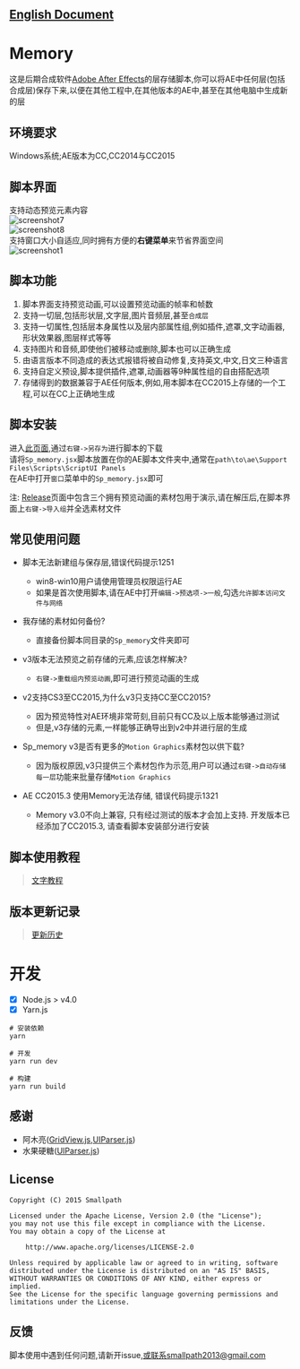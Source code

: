 ## [English Document](https://github.com/Smallpath/Memory/blob/master/wiki/README-EN.md)

# Memory
这是后期合成软件[Adobe After Effects](https://en.wikipedia.org/wiki/Adobe_After_Effects)的层存储脚本,你可以将AE中任何层(包括合成层)保存下来,以便在其他工程中,在其他版本的AE中,甚至在其他电脑中生成新的层

## 环境要求
Windows系统;AE版本为CC,CC2014与CC2015

## 脚本界面
支持动态预览元素内容  
![screenshot7](https://raw.githubusercontent.com/Smallpath/Memory/master/screenshot/1.gif)  
![screenshot8](https://raw.githubusercontent.com/Smallpath/Memory/master/screenshot/2.gif)  
支持窗口大小自适应,同时拥有方便的**右键菜单**来节省界面空间  
![screenshot1](https://raw.githubusercontent.com/Smallpath/Memory/master/screenshot/1.PNG)  

## 脚本功能
1. 脚本界面支持预览动画,可以设置预览动画的帧率和帧数
2. 支持一切层,包括形状层,文字层,图片音频层,甚至`合成层`
3. 支持一切属性,包括层本身属性以及层内部属性组,例如插件,遮罩,文字动画器,形状效果器,图层样式等等
4. 支持图片和音频,即使他们被移动或删除,脚本也可以正确生成
5. 由语言版本不同造成的表达式报错将被自动修复,支持英文,中文,日文三种语言
6. 支持自定义预设,脚本提供插件,遮罩,动画器等9种属性组的自由搭配选项
7. 存储得到的数据兼容于AE任何版本,例如,用本脚本在CC2015上存储的一个工程,可以在CC上正确地生成

## 脚本安装
进入[此页面](https://raw.githubusercontent.com/Smallpath/Memory/master/dist/Sp_memory.jsx),通过`右键->另存为`进行脚本的下载  
请将`Sp_memory.jsx`脚本放置在你的AE脚本文件夹中,通常在`path\to\ae\Support Files\Scripts\ScriptUI Panels`  
在AE中打开`窗口`菜单中的`Sp_memory.jsx`即可

注: [Release](https://github.com/Smallpath/Memory/releases)页面中包含三个拥有预览动画的素材包用于演示,请在解压后,在脚本界面上`右键->导入组`并全选素材文件

## 常见使用问题
- 脚本无法新建组与保存层,错误代码提示1251  
  - win8-win10用户请使用管理员权限运行AE  
  - 如果是首次使用脚本,请在AE中打开`编辑->预选项->一般`,勾选`允许脚本访问文件与网络`  
  
- 我存储的素材如何备份?
  - 直接备份脚本同目录的`Sp_memory`文件夹即可
  
- v3版本无法预览之前存储的元素,应该怎样解决?
  - `右键->重载组内预览动画`,即可进行预览动画的生成
  
- v2支持CS3至CC2015,为什么v3只支持CC至CC2015?
  - 因为预览特性对AE环境非常苛刻,目前只有CC及以上版本能够通过测试
  - 但是,v3存储的元素,一样能够正确导出到v2中并进行层的生成
  
- Sp_memory v3是否有更多的`Motion Graphics`素材包以供下载?
  - 因为版权原因,v3只提供三个素材包作为示范,用户可以通过`右键->自动存储每一层`功能来批量存储`Motion Graphics`

- AE CC2015.3 使用Memory无法存储, 错误代码提示1321
  - Memory v3.0不向上兼容, 只有经过测试的版本才会加上支持. 开发版本已经添加了CC2015.3, 请查看脚本安装部分进行安装


## 脚本使用教程
>[文字教程](https://github.com/Smallpath/Memory/blob/master/wiki/TUTORIAL.md)

## 版本更新记录
>[更新历史](https://github.com/Smallpath/Memory/blob/master/wiki/LOGS.md)

# 开发
- [x] Node.js > v4.0
- [x] Yarn.js

```
# 安装依赖
yarn

# 开发
yarn run dev

# 构建
yarn run build
```

## 感谢
- 阿木亮([GridView.js](https://github.com/Smallpath/Memory/blob/master/lib/GridView.js),[UIParser.js](https://github.com/Smallpath/Memory/blob/master/lib/UIParser.js))
- 水果硬糖([UIParser.js](https://github.com/Smallpath/Memory/blob/master/lib/UIParser.js))

## License
```
Copyright (C) 2015 Smallpath

Licensed under the Apache License, Version 2.0 (the "License");
you may not use this file except in compliance with the License.
You may obtain a copy of the License at

    http://www.apache.org/licenses/LICENSE-2.0

Unless required by applicable law or agreed to in writing, software
distributed under the License is distributed on an "AS IS" BASIS,
WITHOUT WARRANTIES OR CONDITIONS OF ANY KIND, either express or implied.
See the License for the specific language governing permissions and
limitations under the License.
```

## 反馈
脚本使用中遇到任何问题,请新开issue,或联系smallpath2013@gmail.com
